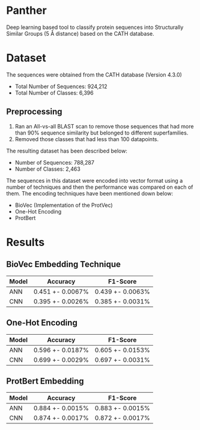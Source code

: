 # Panther

Deep learning based tool to classify protein sequences into Structurally Similar Groups (5 Å distance) based on the CATH database.

# Dataset

The sequences were obtained from the CATH database (Version 4.3.0)

- Total Number of Sequences: 924,212
- Total Number of Classes: 6,396

## Preprocessing

1. Ran an All-vs-all BLAST scan to remove those sequences that had more than 90% sequence similarity but belonged to different superfamilies.
2. Removed those classes that had less than 100 datapoints. 

The resulting dataset has been described below:

- Number of Sequences: 788,287
- Number of Classes: 2,463

The sequences in this dataset were encoded into vector format using a number of techniques and then the performance was compared on each of them. The encoding techniques have been mentioned down below:

- BioVec (Implementation of the ProtVec)
- One-Hot Encoding
- ProtBert 

# Results

## BioVec Embedding Technique

| Model      | Accuracy | F1-Score | 
| ----------- | ----------- | ----------- |
| ANN   | 0.451 +- 0.0067%        | 0.439 +- 0.0063%        |
| CNN   | 0.395 +- 0.0026%        | 0.385 +- 0.0031%        |

## One-Hot Encoding

| Model      | Accuracy | F1-Score | 
| ----------- | ----------- | ----------- |
| ANN   | 0.596 +- 0.0187%        | 0.605 +- 0.0153%        |
| CNN   | 0.699 +- 0.0029%        | 0.697 +- 0.0031%        |

## ProtBert Embedding

| Model      | Accuracy | F1-Score | 
| ----------- | ----------- | ----------- |
| ANN   | 0.884 +- 0.0015%        | 0.883 +- 0.0015%        |
| CNN   | 0.874 +- 0.0017%        | 0.872 +- 0.0017%        |
